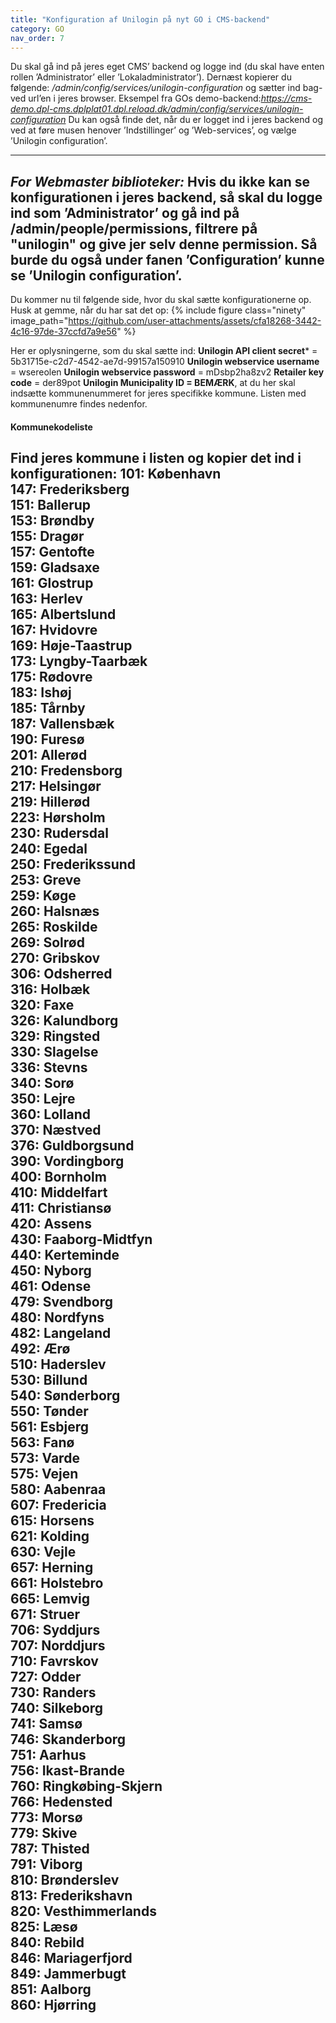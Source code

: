 ```yaml
---
title: "Konfiguration af Unilogin på nyt GO i CMS-backend"
category: GO
nav_order: 7
---
```


Du skal gå ind på jeres eget CMS’ backend og logge ind (du skal have enten rollen ’Administrator’ eller ’Lokaladministrator’). 
Dernæst kopierer du følgende: */admin/config/services/unilogin-configuration* og sætter ind bag-ved url’en i jeres browser. Eksempel fra GOs demo-backend:*https://cms-demo.dpl-cms.dplplat01.dpl.reload.dk/admin/config/services/unilogin-configuration* 
Du kan også finde det, når du er logget ind i jeres backend og ved at føre musen henover ’Indstillinger’ og ’Web-services’, og vælge ’Unilogin configuration’.

---
*For Webmaster biblioteker:* 
Hvis du ikke kan se konfigurationen i jeres backend, så skal du logge ind som ’Administrator’ og gå ind på /admin/people/permissions, filtrere på "unilogin" og give jer selv denne permission.
Så burde du også under fanen ’Configuration’ kunne se ’Unilogin configuration’.
---

Du kommer nu til følgende side, hvor du skal sætte konfigurationerne op. Husk at gemme, når du har sat det op:
{% include figure class="ninety" image_path="https://github.com/user-attachments/assets/cfa18268-3442-4c16-97de-37ccfd7a9e56" %}

Her er oplysningerne, som du skal sætte ind:
**Unilogin API client secret*** = 5b31715e-c2d7-4542-ae7d-99157a150910
**Unilogin webservice username** = wsereolen
**Unilogin webservice password** = mDsbp2ha8zv2
**Retailer key code** = der89pot 
**Unilogin Municipality ID = BEMÆRK**, at du her skal indsætte kommunenummeret for jeres specifikke kommune. Listen med kommunenumre findes nedenfor.

#### Kommunekodeliste
Find jeres kommune i listen og kopier det ind i konfigurationen:
101: København  
147: Frederiksberg  
151: Ballerup  
153: Brøndby  
155: Dragør  
157: Gentofte  
159: Gladsaxe  
161: Glostrup  
163: Herlev  
165: Albertslund  
167: Hvidovre  
169: Høje-Taastrup  
173: Lyngby-Taarbæk  
175: Rødovre  
183: Ishøj  
185: Tårnby  
187: Vallensbæk  
190: Furesø  
201: Allerød  
210: Fredensborg  
217: Helsingør  
219: Hillerød  
223: Hørsholm  
230: Rudersdal  
240: Egedal  
250: Frederikssund  
253: Greve  
259: Køge  
260: Halsnæs  
265: Roskilde  
269: Solrød  
270: Gribskov  
306: Odsherred  
316: Holbæk  
320: Faxe  
326: Kalundborg  
329: Ringsted  
330: Slagelse  
336: Stevns  
340: Sorø  
350: Lejre  
360: Lolland  
370: Næstved  
376: Guldborgsund  
390: Vordingborg  
400: Bornholm  
410: Middelfart  
411: Christiansø  
420: Assens  
430: Faaborg-Midtfyn  
440: Kerteminde  
450: Nyborg  
461: Odense  
479: Svendborg  
480: Nordfyns  
482: Langeland  
492: Ærø  
510: Haderslev  
530: Billund  
540: Sønderborg  
550: Tønder  
561: Esbjerg  
563: Fanø  
573: Varde  
575: Vejen  
580: Aabenraa  
607: Fredericia  
615: Horsens  
621: Kolding  
630: Vejle  
657: Herning  
661: Holstebro  
665: Lemvig  
671: Struer  
706: Syddjurs  
707: Norddjurs  
710: Favrskov  
727: Odder  
730: Randers  
740: Silkeborg  
741: Samsø  
746: Skanderborg  
751: Aarhus  
756: Ikast-Brande  
760: Ringkøbing-Skjern  
766: Hedensted  
773: Morsø  
779: Skive  
787: Thisted  
791: Viborg  
810: Brønderslev  
813: Frederikshavn  
820: Vesthimmerlands  
825: Læsø  
840: Rebild  
846: Mariagerfjord  
849: Jammerbugt  
851: Aalborg  
860: Hjørring
---
